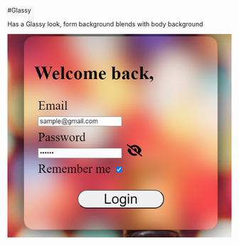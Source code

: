 #Glassy

Has a Glassy look, form background blends with body background

![](./Screenshot%202023-10-02%20091612.png)